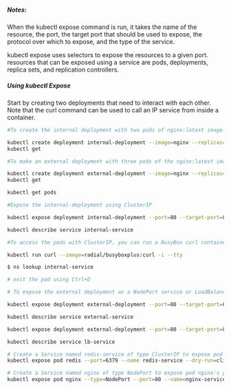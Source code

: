 ##### Notes:
When the kubectl expose command is run, it takes the name of the resource, the port, the target port that should be used to expose, the protocol over which to expose, and the type of the service.

kubectl expose uses selectors to expose the resources to a given port. resources that can be exposed using a service are pods, deployments, replica sets, and replication controllers.

##### Using kubectl Expose

Start by creating two deployments that need to interact with each other.
Note that the curl command can be used to call an IP service from inside a container.

``````sh
#To create the internal deployment with two pods of nginx:latest image. This will be accessible only from inside the cluster

kubectl create deployment internal-deployment --image=nginx --replicas=2
kubectl get

#To make an external deployment with three pods of the nginx:latest image. This deployment will be available from outside the cluster.

kubectl create deployment external-deployment --image=nginx --replicas=3
kubectl get

kubectl get pods
``````
``````sh
#Expose the internal-deployment using ClusterIP

kubectl expose deployment internal-deployment --port=80 --target-port=8008 --name=internal-service

kubectl describe service internal-service

#To access the pods with ClusterIP, you can run a BusyBox curl container, then run nslookup for the internal service

kubectl run curl --image=radial/busyboxplus:curl -i --tty

$ ns lookup internal-service

# exit the pod using Ctrl+D

``````

``````sh
# To expose the external deployment as a NodePort service or LoadBalancer,

kubectl expose deployment external-deployment --port=80 --target-port=8000 --name=external-service --type=NodePort

kubectl describe service external-service

kubectl expose deployment external-deployment --port=80 --target-port=8000 --name=lb-service --type=LoadBalancer

kubectl describe service lb-service
``````

``````sh
# Create a Service named redis-service of type ClusterIP to expose pod redis on port 6379
kubectl expose pod redis --port=6379 --name redis-service --dry-run=client -o yaml

# Create a Service named nginx of type NodePort to expose pod nginx's port 80 on port 30080 on the nodes:
kubectl expose pod nginx --type=NodePort --port=80 --name=nginx-service --dry-run=client -o yaml

``````